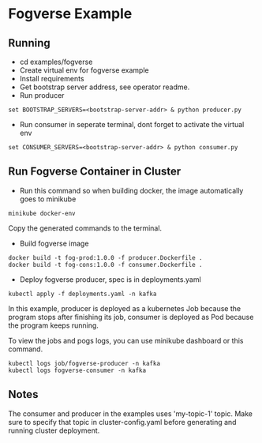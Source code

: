 # Fogverse Example

## Running
- cd examples/fogverse
- Create virtual env for fogverse example
- Install requirements
- Get bootstrap server address, see operator readme.
- Run producer
```
set BOOTSTRAP_SERVERS=<bootstrap-server-addr> & python producer.py  
```
- Run consumer in seperate terminal, dont forget to activate the virtual env
```
set CONSUMER_SERVERS=<bootstrap-server-addr> & python consumer.py
```

## Run Fogverse Container in Cluster
- Run this command so when building docker, the image automatically goes to minikube
```
minikube docker-env
```
Copy the generated commands to the terminal.
- Build fogverse image
```
docker build -t fog-prod:1.0.0 -f producer.Dockerfile .
docker build -t fog-cons:1.0.0 -f consumer.Dockerfile .

```
- Deploy fogverse producer, spec is in deployments.yaml
```
kubectl apply -f deployments.yaml -n kafka
```
In this example, producer is deployed as a kubernetes Job because the program stops after finishing its job, consumer is deployed as Pod because the program keeps running. 

To view the jobs and pogs logs, you can use minikube dashboard or this command.
```
kubectl logs job/fogverse-producer -n kafka
kubectl logs fogverse-consumer -n kafka
```

## Notes
The consumer and producer in the examples uses 'my-topic-1' topic. Make sure to specify that topic in cluster-config.yaml before generating and running cluster deployment.